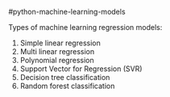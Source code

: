 #python-machine-learning-models

Types of machine learning regression models:
1. Simple linear regression 
2. Multi linear regression
3. Polynomial regression
4. Support Vector for Regression (SVR)
5. Decision tree classification
6. Random forest classification

